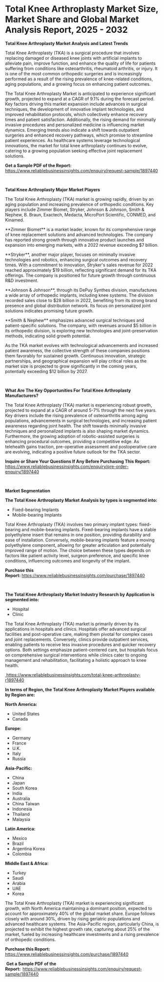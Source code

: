<p><h1>Total Knee Arthroplasty Market Size, Market Share and Global Market Analysis Report, 2025 - 2032</h1></p><p><strong>Total Knee Arthroplasty Market Analysis and Latest Trends</strong></p>
<p><p>Total Knee Arthroplasty (TKA) is a surgical procedure that involves replacing damaged or diseased knee joints with artificial implants to alleviate pain, improve function, and enhance the quality of life for patients suffering from conditions like osteoarthritis, rheumatoid arthritis, or injury. It is one of the most common orthopedic surgeries and is increasingly performed as a result of the rising prevalence of knee-related conditions, aging populations, and a growing focus on enhancing patient outcomes.</p><p>The Total Knee Arthroplasty Market is anticipated to experience significant growth, projected to expand at a CAGR of 9.1% during the forecast period. Key factors driving this market expansion include advances in surgical techniques, the development of innovative implant technologies, and improved rehabilitation protocols, which collectively enhance recovery times and patient satisfaction. Additionally, the rising demand for minimally invasive procedures and personalized medicine is influencing market dynamics. Emerging trends also indicate a shift towards outpatient surgeries and enhanced recovery pathways, which promise to streamline patient experiences. As healthcare systems leverage technological innovations, the market for total knee arthroplasty continues to evolve, catering to a growing population seeking effective joint replacement solutions.</p></p>
<p><strong>Get a Sample PDF of the Report:&nbsp;</strong> <a href="https://www.reliablebusinessinsights.com/enquiry/request-sample/1897440?utm_campaign=2190&utm_medium=2&utm_source=Github&utm_content=ia&utm_term=13042025&utm_id=total-knee-arthroplasty">https://www.reliablebusinessinsights.com/enquiry/request-sample/1897440</a></p>
<p>&nbsp;</p>
<p><strong>Total Knee Arthroplasty Major Market Players</strong></p>
<p><p>The Total Knee Arthroplasty (TKA) market is growing rapidly, driven by an aging population and increasing prevalence of orthopedic conditions. Key players include Zimmer Biomet, Stryker, Johnson & Johnson, Smith & Nephew, B. Braun, Exactech, Medacta, MicroPort Scientific, CONMED, and Kinamed.</p><p>**Zimmer Biomet** is a market leader, known for its comprehensive range of knee replacement solutions and advanced technologies. The company has reported strong growth through innovative product launches and expansion into emerging markets, with a 2022 revenue exceeding $7 billion.</p><p>**Stryker**, another major player, focuses on minimally invasive technologies and robotics, enhancing surgical outcomes and recovery times. With a commitment to innovation, Stryker's sales revenue for 2022 reached approximately $19 billion, reflecting significant demand for its TKA offerings. The company is positioned for future growth through continuous R&D investment.</p><p>**Johnson & Johnson**, through its DePuy Synthes division, manufactures a wide array of orthopedic implants, including knee systems. The division recorded sales close to $28 billion in 2022, benefiting from its strong brand presence and global distribution network. Its focus on personalized joint solutions indicates promising future growth.</p><p>**Smith & Nephew** emphasizes advanced surgical techniques and patient-specific solutions. The company, with revenues around $5 billion in its orthopedic division, is exploring new technologies and joint-preservation methods, indicating solid growth potential.</p><p>As the TKA market evolves with technological advancements and increased patient awareness, the collective strength of these companies positions them favorably for sustained growth. Continuous innovation, strategic partnerships, and geographical expansion will play critical roles as the market size is projected to grow significantly in the coming years, potentially exceeding $12 billion by 2027.</p></p>
<p>&nbsp;</p>
<p><strong>What Are The Key Opportunities For Total Knee Arthroplasty Manufacturers?</strong></p>
<p><p>The Total Knee Arthroplasty (TKA) market is experiencing robust growth, projected to expand at a CAGR of around 5-7% through the next five years. Key drivers include the rising prevalence of osteoarthritis among aging populations, advancements in surgical technologies, and increasing patient awareness regarding joint health. The shift towards minimally invasive techniques and personalized implants is also shaping market dynamics. Furthermore, the growing adoption of robotic-assisted surgeries is enhancing procedural outcomes, providing a competitive edge. As telehealth gains traction, pre-operative assessment and postoperative care are evolving, indicating a positive future outlook for the TKA sector.</p></p>
<p><strong>Inquire or Share Your Questions If Any Before Purchasing This Report:</strong> <a href="https://www.reliablebusinessinsights.com/enquiry/pre-order-enquiry/1897440?utm_campaign=2190&utm_medium=2&utm_source=Github&utm_content=ia&utm_term=13042025&utm_id=total-knee-arthroplasty">https://www.reliablebusinessinsights.com/enquiry/pre-order-enquiry/1897440</a></p>
<p>&nbsp;</p>
<p><strong>Market Segmentation</strong></p>
<p><strong>The Total Knee Arthroplasty Market Analysis by types is segmented into:</strong></p>
<p><ul><li>Fixed-bearing Implants</li><li>Mobile-bearing Implants</li></ul></p>
<p><p>Total Knee Arthroplasty (TKA) involves two primary implant types: fixed-bearing and mobile-bearing implants. Fixed-bearing implants have a stable polyethylene insert that remains in one position, providing durability and ease of installation. Conversely, mobile-bearing implants feature a moving polyethylene component, allowing for greater articulation and potentially improved range of motion. The choice between these types depends on factors like patient activity level, surgeon preference, and specific knee conditions, influencing outcomes and longevity of the implant.</p></p>
<p><strong>Purchase this Report:&nbsp;</strong><a href="https://www.reliablebusinessinsights.com/purchase/1897440?utm_campaign=2190&utm_medium=2&utm_source=Github&utm_content=ia&utm_term=13042025&utm_id=total-knee-arthroplasty">https://www.reliablebusinessinsights.com/purchase/1897440</a></p>
<p>&nbsp;</p>
<p><strong>The Total Knee Arthroplasty Market Industry Research by Application is segmented into:</strong></p>
<p><ul><li>Hospital</li><li>Clinic</li></ul></p>
<p><p>The Total Knee Arthroplasty (TKA) market is primarily driven by its applications in hospitals and clinics. Hospitals offer advanced surgical facilities and post-operative care, making them pivotal for complex cases and joint replacements. Conversely, clinics provide outpatient services, enabling patients to receive less invasive procedures and quicker recovery options. Both settings emphasize patient-centered care, but hospitals focus on comprehensive surgical interventions while clinics cater to ongoing management and rehabilitation, facilitating a holistic approach to knee health.</p></p>
<p><a href="https://www.reliablebusinessinsights.com/total-knee-arthroplasty-r1897440?utm_campaign=2190&utm_medium=2&utm_source=Github&utm_content=ia&utm_term=13042025&utm_id=total-knee-arthroplasty">&nbsp;https://www.reliablebusinessinsights.com/total-knee-arthroplasty-r1897440</a></p>
<p><strong>In terms of Region, the Total Knee Arthroplasty Market Players available by Region are:</strong></p>
<p>
    <p> <strong> North America: </strong>
        <ul>
            <li>United States</li>
            <li>Canada</li>
        </ul>
        </p> 
    <p> <strong> Europe: </strong>
        <ul>
            <li>Germany</li>
            <li>France</li>
            <li>U.K.</li>
            <li>Italy</li>
            <li>Russia</li>
        </ul>
        </p> 
    <p> <strong> Asia-Pacific: </strong>
        <ul>
            <li>China</li>
            <li>Japan</li>
            <li>South Korea</li>
            <li>India</li>
            <li>Australia</li>
            <li>China Taiwan</li>
            <li>Indonesia</li>
            <li>Thailand</li>
            <li>Malaysia</li>
        </ul>
        </p> 
    <p> <strong> Latin America: </strong>
        <ul>
            <li>Mexico</li>
            <li>Brazil</li>
            <li>Argentina Korea</li>
            <li>Colombia</li>
        </ul>
        </p> 
    <p> <strong> Middle East & Africa: </strong>
        <ul>
            <li>Turkey</li>
            <li>Saudi</li>
            <li>Arabia</li>
            <li>UAE</li>
            <li>Korea</li>
        </ul>
    </p>
    </p>
<p><p>The Total Knee Arthroplasty (TKA) market is experiencing significant growth, with North America maintaining a dominant position, expected to account for approximately 40% of the global market share. Europe follows closely with around 30%, driven by rising geriatric populations and advanced healthcare systems. The Asia-Pacific region, particularly China, is projected to exhibit the highest growth rate, capturing about 25% of the market, fueled by increasing healthcare investments and a rising prevalence of orthopedic conditions.</p></p>
<p><strong>Purchase this Report: </strong><a href="https://www.reliablebusinessinsights.com/purchase/1897440?utm_campaign=2190&utm_medium=2&utm_source=Github&utm_content=ia&utm_term=13042025&utm_id=total-knee-arthroplasty">https://www.reliablebusinessinsights.com/purchase/1897440</a></p>
<p>&nbsp;<strong>Get a Sample PDF of the Report:&nbsp;&nbsp;</strong><a href="https://www.reliablebusinessinsights.com/enquiry/request-sample/1897440?utm_campaign=2190&utm_medium=2&utm_source=Github&utm_content=ia&utm_term=13042025&utm_id=total-knee-arthroplasty">https://www.reliablebusinessinsights.com/enquiry/request-sample/1897440</a></p>
<p><strong></strong></p>
<p><p></p><p></p><p></p></p>